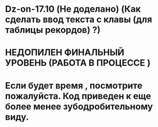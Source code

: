 # Dz-on-17.10 (Не доделано) (Как сделать ввод текста с клавы (для таблицы  рекордов) ?)
# НЕДОПИЛЕН ФИНАЛЬНЫЙ УРОВЕНЬ (РАБОТА В ПРОЦЕССЕ )
# Если будет время , посмотрите пожалуйста. Код приведен к еще более менее зубодробительному виду.
